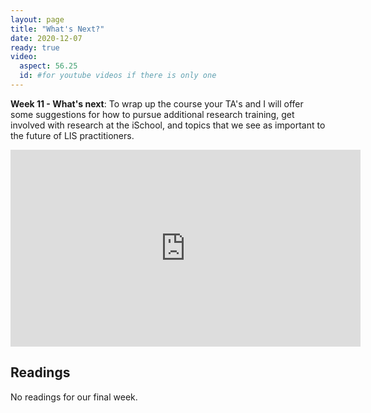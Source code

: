 ```yaml
---
layout: page
title: "What's Next?"
date: 2020-12-07
ready: true
video:
  aspect: 56.25
  id: #for youtube videos if there is only one
---
```


**Week 11 - What's next**: To wrap up the course your TA's and I will offer some suggestions for how to pursue additional research training, get involved with research at the iSchool, and topics that we see as important to the future of LIS practitioners.


<iframe width="560" height="315" src="https://www.youtube.com/embed/s_ovkVY0z7o" frameborder="0" allow="accelerometer; autoplay; clipboard-write; encrypted-media; gyroscope; picture-in-picture" allowfullscreen></iframe>

## Readings

No readings for our final week.
